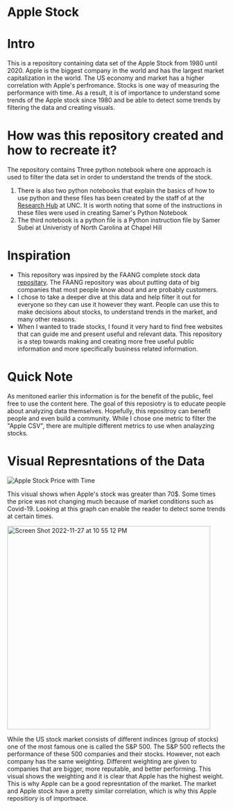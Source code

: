 # Apple Stock
# Intro
This is a repository containing data set of the Apple Stock from 1980 until 2020. Apple is the biggest company in the world and has the largest market capitalization in the world. The US economy and market has a higher correlation with Apple's perfromance. Stocks is one way of measuring the performance with time. As a result, it is of importance to understand some trends of the Apple stock since 1980 and be able to detect some trends by filtering the data and creating visuals.

# How was this repository created and how to recreate it?
The repository contains Three python notebook where one approach is used to filter the data set in order to understand the trends of the stock. 
1. There is also two python notebooks that explain the basics of how to use python and these files has been created by the staff of at the [Research Hub](https://library.unc.edu/hub/) at UNC. It is worth noting that some of the instructions in these files were used in creating Samer's Python Notebook
2. The third notebook is a python file is a Python instruction file by Samer Subei at Univeristy of North Carolina at Chapel Hill

# Inspiration
- This repository was inpsired by the FAANG complete stock data [repositary](https://www.kaggle.com/datasets/aayushmishra1512/faang-complete-stock-data?resource=download). The FAANG repository was about putting data of big companies that most people know about and are probably customers.
- I chose to take a deeper dive at this data and help filter it out for everyone so they can use it however they want. People can use this to make decisions about stocks, to understand trends in the market, and many other reasons.
- When I wanted to trade stocks, I found it very hard to find free websites that can guide me and present useful and relevant data. This repository is a step towards making and creating more free useful public information and more specifically business related information.


# Quick Note
As menitoned earlier this information is for the benefit of the public, feel free to use the content here. The goal of this reposiotry is to educate people about analyzing data themselves. Hopefully, this repositroy can benefit people and even build a community. While I chose one metric to filter the "Apple CSV", there are multiple different metrics to use when analayzing stocks.

# Visual Represntations of the Data
![Apple Stock Price with Time](https://user-images.githubusercontent.com/118204102/203100055-72488426-5474-4ac5-9e6b-54b0d987939d.jpeg)


This visual shows when Apple's stock was greater than 70$. Some times the price was not changing much because of market conditions such as Covid-19. Looking at this graph can enable the reader to detect some trends at certain times.



<img width="468" alt="Screen Shot 2022-11-27 at 10 55 12 PM" src="https://user-images.githubusercontent.com/118204102/204190900-a13513f7-1046-44ae-8404-26ed97334725.png">


While the US stock market consists of different indinces (group of stocks) one of the most famous one is called the S&P 500. The S&P 500 reflects the performance of these 500 companies and their stocks. However, not each company has the same weighting. Different weighting are given to companies that are bigger, more reputable, and better performing. This visual shows the weighting and it is clear that Apple has the highest weight. This is why Apple can be a good represntation of the market. The market and Apple stock have a pretty similar correlation, which is why this Apple repositiory is of importnace.
